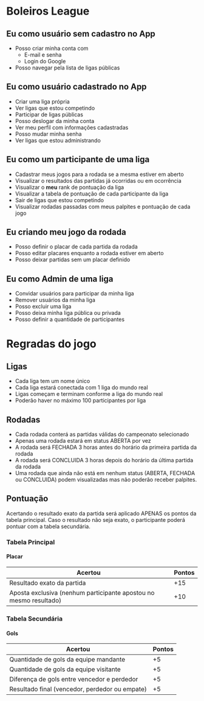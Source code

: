 
# Boleiros League

## Eu como usuário sem cadastro no App
 - Posso criar minha conta com
	 - E-mail e senha
	 - Login do Google
 - Posso navegar pela lista de ligas públicas

## Eu como usuário cadastrado no App
- Criar uma liga própria
- Ver ligas que estou competindo
- Participar de ligas públicas
- Posso deslogar da minha conta
- Ver meu perfil com informações cadastradas
- Posso mudar minha senha
- Ver ligas que estou administrando

## Eu como um participante de uma liga
- Cadastrar meus jogos para a rodada se a mesma estiver em aberto
- Visualizar o resultados das partidas já ocorridas ou em ocorrência
- Visualizar o **meu** rank de pontuação da liga
- Visualizar a tabela de pontuação de cada participante da liga
- Sair de ligas que estou competindo
- Visualizar rodadas passadas com meus palpites e pontuação de cada jogo

## Eu criando meu jogo da rodada
- Posso definir o placar de cada partida da rodada
- Posso editar placares enquanto a rodada estiver em aberto
- Posso deixar partidas sem um placar definido

## Eu como Admin de uma liga
- Convidar usuários para participar da minha liga
- Remover usuários da minha liga
- Posso excluir uma liga
- Posso deixa minha liga pública ou privada
- Posso definir a quantidade de participantes


# Regradas do jogo

## Ligas
- Cada liga tem um nome único
- Cada liga estará conectada com 1 liga do mundo real
- Ligas começam e terminam conforme a liga do mundo real
- Poderão haver no máximo 100 participantes por liga

## Rodadas
- Cada rodada conterá as partidas válidas do campeonato selecionado
- Apenas uma rodada estará em status ABERTA por vez
- A rodada será FECHADA 3 horas antes do horário da primeira partida da rodada
- A rodada será CONCLUIDA 3 horas depois do horário da última partida da rodada
- Uma rodada que ainda não está em nenhum status (ABERTA, FECHADA ou CONCLUIDA) podem visualizadas mas não poderão receber palpites.

## Pontuação
Acertando o resultado exato da partida será aplicado APENAS os pontos da tabela principal. Caso o resultado não seja exato, o participante poderá pontuar com a tabela secundária.

### Tabela Principal
#### Placar
| Acertou | Pontos |
|--|--|
| Resultado exato da partida | +15 |
| Aposta exclusiva (nenhum participante apostou no mesmo resultado) | +10 |

### Tabela Secundária
#### Gols
|Acertou| Pontos |
|--|--|
| Quantidade de gols da equipe mandante | +5 |
| Quantidade de gols da equipe visitante | +5 |
| Diferença de gols entre vencedor e perdedor | +5 |
| Resultado final (vencedor, perdedor ou empate) | +5 |

